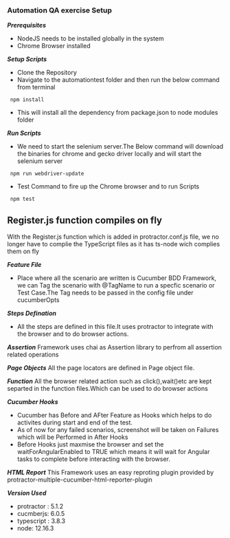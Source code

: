 ### Automation QA exercise Setup

 ***Prerequisites***

 * NodeJS needs to be installed globally in the system
 * Chrome Browser installed

 ***Setup Scripts***

 * Clone the Repository
 * Navigate to the automationtest folder and then run the below command from terminal
```
 npm install
```
* This will install all the dependency from package.json to node modules folder

***Run Scripts***

* We need to start the selenium server.The Below command will download the binaries for chrome and gecko driver locally and will start the selenium server
```
 npm run webdriver-update
```
* Test Command to fire up the Chrome browser and to run Scripts
```
 npm test
```
## Register.js function compiles on fly
With the Register.js function which is added in protractor.conf.js file, we no longer have to complie the TypeScript files as it has ts-node wich complies them on fly

***Feature File***
* Place where all the scenario are written is Cucumber BDD Framework, we can Tag the scenario with @TagName to run a specfic scenario or Test Case.The Tag needs to be passed in the config file under cucumberOpts

***Steps Defination***
* All the steps are defined in this file.It uses protractor to integrate with the browser and to do browser actions.

***Assertion***
Framework uses chai as Assertion library to perfrom all assertion related operations

***Page Objects***
All the page locators are defined in Page object file.

***Function***
All the browser related action such as click(),wait()etc are kept separted in the function files.Which can be used to do browser actions

***Cucumber Hooks***
* Cucumber has Before and AFter Feature as Hooks which helps to do activites during start and end of the test.
* As of now for any failed scenarios, screenshot will be taken on Failures which will be Performed in After Hooks
* Before Hooks just maxmise the browser and set the waitForAngularEnabled to TRUE which means it will wait for Angular tasks to complete before interacting with the browser.

***HTML Report***
This Framework uses an easy reproting plugin provided by protractor-multiple-cucumber-html-reporter-plugin

***Version Used***
* protractor : 5.1.2
* cucmberjs: 6.0.5
* typescript : 3.8.3
* node: 12.16.3